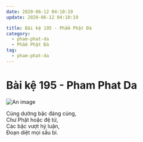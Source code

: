 ```yaml
---
date: 2020-06-12 04:10:19
update: 2020-06-12 04:10:19

title: Bài kệ 195 - Phẩm Phật Đà
category:
  - pham-phat-da
  - Phẩm Phật Đà
tag:
  - pham-phat-da
---
```


# Bài kệ 195 - Pham Phat Da

![An image](/img/pham-phat-da/pham-phat-da-195.jpg)

Cúng dường bậc đáng cúng,<br>Chư Phật hoặc đệ tử,<br>Các bậc vượt hý luận,<br>Ðoạn diệt mọi sầu bi.<br>

